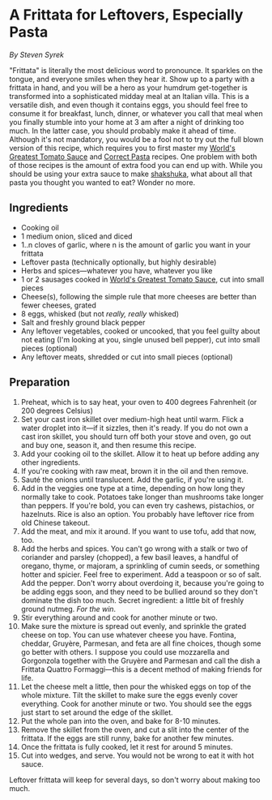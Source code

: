 # A Frittata for Leftovers, Especially Pasta

_By Steven Syrek_

"Frittata" is literally the most delicious word to pronounce. It sparkles on the tongue, and everyone smiles when they hear it. Show up to a party with a frittata in hand, and you will be a hero as your humdrum get-together is transformed into a sophisticated midday meal at an Italian villa. This is a versatile dish, and even though it contains eggs, you should feel free to consume it for breakfast, lunch, dinner, or whatever you call that meal when you finally stumble into your home at 3 am after a night of drinking too much. In the latter case, you should probably make it ahead of time. Although it's not mandatory, you would be a fool not to try out the full blown version of this recipe, which requires you to first master my [World's Greatest Tomato Sauce](recipes/worlds-greatest-tomato-sauce.md) and [Correct Pasta](recipes/correct-pasta.md) recipes. One problem with both of those recipes is the amount of extra food you can end up with. While you should be using your extra sauce to make [shakshuka](recipes/shakshuka.md), what about all that pasta you thought you wanted to eat? Wonder no more.

## Ingredients

- Cooking oil
- 1 medium onion, sliced and diced
- 1..n cloves of garlic, where n is the amount of garlic you want in your frittata
- Leftover pasta (technically optionally, but highly desirable)
- Herbs and spices—whatever you have, whatever you like
- 1 or 2 sausages cooked in [World's Greatest Tomato Sauce](recipes/worlds-greatest-tomato-sauce.md), cut into small pieces
- Cheese(s), following the simple rule that more cheeses are better than fewer cheeses, grated
- 8 eggs, whisked (but not _really, really_ whisked)
- Salt and freshly ground black pepper
- Any leftover vegetables, cooked or uncooked, that you feel guilty about not eating (I'm looking at you, single unused bell pepper), cut into small pieces (optional)
- Any leftover meats, shredded or cut into small pieces (optional)

## Preparation

1. Preheat, which is to say heat, your oven to 400 degrees Fahrenheit (or 200 degrees Celsius)
2. Set your cast iron skillet over medium-high heat until warm. Flick a water droplet into it—if it sizzles, then it's ready. If you do not own a cast iron skillet, you should turn off both your stove and oven, go out and buy one, season it, and then resume this recipe.
3. Add your cooking oil to the skillet. Allow it to heat up before adding any other ingredients.
3. If you're cooking with raw meat, brown it in the oil and then remove.
4. Sauté the onions until translucent. Add the garlic, if you're using it.
5. Add in the veggies one type at a time, depending on how long they normally take to cook. Potatoes take longer than mushrooms take longer than peppers. If you're bold, you can even try cashews, pistachios, or hazelnuts. Rice is also an option. You probably have leftover rice from old Chinese takeout.
6. Add the meat, and mix it around. If you want to use tofu, add that now, too.
7. Add the herbs and spices. You can't go wrong with a stalk or two of coriander and parsley (chopped), a few basil leaves, a handful of oregano, thyme, or majoram, a sprinkling of cumin seeds, or something hotter and spicier. Feel free to experiment. Add a teaspoon or so of salt. Add the pepper. Don't worry about overdoing it, because you're going to be adding eggs soon, and they need to be bullied around so they don't dominate the dish too much. Secret ingredient: a little bit of freshly ground nutmeg. _For the win_.
8. Stir everything around and cook for another minute or two.
9. Make sure the mixture is spread out evenly, and sprinkle the grated cheese on top. You can use whatever cheese you have. Fontina, cheddar, Gruyère, Parmesan, and feta are all fine choices, though some go better with others. I suppose you could use mozzarella and Gorgonzola together with the Gruyère and Parmesan and call the dish a Frittata Quattro Formaggi—this is a decent method of making friends for life.
10. Let the cheese melt a little, then pour the whisked eggs on top of the whole mixture. Tilt the skillet to make sure the eggs evenly cover everything. Cook for another minute or two. You should see the eggs just start to set around the edge of the skillet.
11. Put the whole pan into the oven, and bake for 8-10 minutes.
12. Remove the skillet from the oven, and cut a slit into the center of the frittata. If the eggs are still runny, bake for another few minutes.
13. Once the frittata is fully cooked, let it rest for around 5 minutes.
14. Cut into wedges, and serve. You would not be wrong to eat it with hot sauce.

Leftover frittata will keep for several days, so don't worry about making too much.